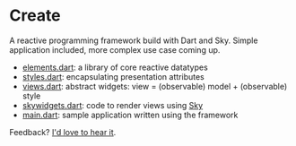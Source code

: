 # Create

A reactive programming framework build with Dart and Sky.
Simple application included, more complex use case coming up.

- [elements.dart](https://github.com/domokit/create/blob/master/lib/elements.dart):
  a library of core reactive datatypes
- [styles.dart](https://github.com/domokit/create/blob/master/lib/styles.dart):
  encapsulating presentation attributes
- [views.dart](https://github.com/domokit/create/blob/master/lib/views.dart):
  abstract widgets: view = (observable) model + (observable) style
- [skywidgets.dart](https://github.com/domokit/create/blob/master/lib/skywidgets.dart):
  code to render views using [Sky](https://github.com/domokit/sky_engine)
- [main.dart](https://github.com/domokit/create/blob/master/lib/main.dart):
  sample application written using the framework

Feedback? [I'd love to hear it](mailto:dynin@google.com).
